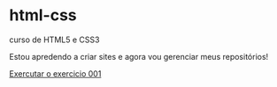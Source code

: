 # html-css
 curso de HTML5 e CSS3

 Estou apredendo a criar sites e agora vou gerenciar meus repositórios!

 <a href= "https://netopatrocinio.github.io/html-css/exercicios/ex001/index.html">Exercutar o exercicio 001</a>
